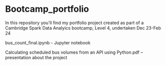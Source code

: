 # Bootcamp_portfolio
In this repository you'll find my portfolio project created as part of a Cambridge Spark Data Analyics bootcamp, Level 4, undertaken Dec 23-Feb 24

bus_count_final.ipynb - Jupyter notebook

Calculating scheduled bus volumes from an API using Python.pdf – presentation about the project
